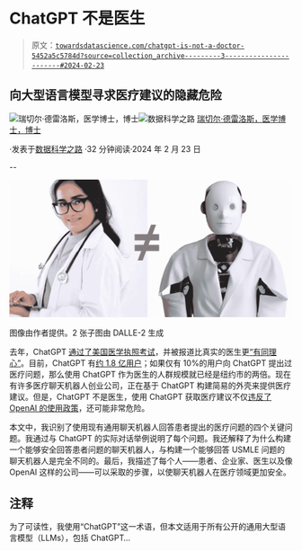 # ChatGPT 不是医生

> 原文：[`towardsdatascience.com/chatgpt-is-not-a-doctor-5452a5c5784d?source=collection_archive---------3-----------------------#2024-02-23`](https://towardsdatascience.com/chatgpt-is-not-a-doctor-5452a5c5784d?source=collection_archive---------3-----------------------#2024-02-23)

## 向大型语言模型寻求医疗建议的隐藏危险

[](https://rachel-draelos.medium.com/?source=post_page---byline--5452a5c5784d--------------------------------)![瑞切尔·德雷洛斯，医学博士，博士](https://rachel-draelos.medium.com/?source=post_page---byline--5452a5c5784d--------------------------------)[](https://towardsdatascience.com/?source=post_page---byline--5452a5c5784d--------------------------------)![数据科学之路](https://towardsdatascience.com/?source=post_page---byline--5452a5c5784d--------------------------------) [瑞切尔·德雷洛斯，医学博士，博士](https://rachel-draelos.medium.com/?source=post_page---byline--5452a5c5784d--------------------------------)

·发表于[数据科学之路](https://towardsdatascience.com/?source=post_page---byline--5452a5c5784d--------------------------------) ·32 分钟阅读·2024 年 2 月 23 日

--

![](img/bb7327baa019f13a0b83781c79973a3c.png)

图像由作者提供。2 张子图由 DALLE-2 生成

去年，ChatGPT [通过了美国医学执照考试](https://healthitanalytics.com/news/chatgpt-passes-us-medical-licensing-exam-without-clinician-input)，并被报道比真实的医生更[“有同理心”](https://jamanetwork.com/journals/jamainternalmedicine/article-abstract/2804309)。目前，ChatGPT 有[约 1.8 亿用户](https://explodingtopics.com/blog/chatgpt-users#:~:text=According%20to%20the%20latest%20available,weekly%20users%20flock%20to%20ChatGPT.)；如果仅有 10%的用户向 ChatGPT 提出过医疗问题，那么使用 ChatGPT 作为医生的人群规模就已经是纽约市的两倍。现在有许多医疗聊天机器人创业公司，正在基于 ChatGPT 构建简易的外壳来提供医疗建议。但是，ChatGPT 不是医生，使用 ChatGPT 获取医疗建议不仅[违反了 OpenAI 的使用政策](https://openai.com/policies/usage-policies)，还可能非常危险。

本文中，我识别了使用现有通用聊天机器人回答患者提出的医疗问题的四个关键问题。我通过与 ChatGPT 的实际对话举例说明了每个问题。我还解释了为什么构建一个能够安全回答患者问题的聊天机器人，与构建一个能够回答 USMLE 问题的聊天机器人是完全不同的。最后，我描述了每个人——患者、企业家、医生以及像 OpenAI 这样的公司——可以采取的步骤，以使聊天机器人在医疗领域更加安全。

## **注释**

为了可读性，我使用“ChatGPT”这一术语，但本文适用于所有公开的通用大型语言模型（LLMs），包括 ChatGPT…
